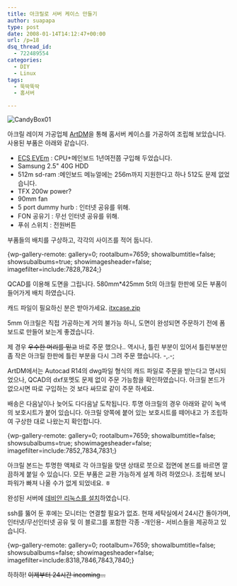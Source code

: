 ```yaml
---
title: 아크릴로 서버 케이스 만들기
author: suapapa
type: post
date: 2008-01-14T14:12:47+00:00
url: /p=18
dsq_thread_id:
  - 722489554
categories:
  - DIY
  - Linux
tags:
  - 뚝딱뚝딱
  - 홈서버

---
```

![CandyBox01][1]

아크릴 레이져 가공업체 [ArtDM](http://www.artdmlaser.co.kr/)을 통해 홈서버 케이스를 가공하여 조립해 보았습니다.  사용된 부품은 아래와 같습니다.

  * [ECS EVEm][2] : CPU+메인보드 1년여전쯤 구입해 두었습니다.
  * Samsung 2.5" 40G HDD
  * 512m sd-ram :메인보드 메뉴얼에는 256m까지 지원한다고 하나 512도 문제 없었습니다.
  * TFX 200w power?
  * 90mm fan
  * 5 port dummy hurb : 인터넷 공유를 위해.
  * FON 공유기 : 무선 인터넷 공유를 위해.
  * 푸쉬 스위치 : 전원버튼

부품들의 배치를 구상하고, 각각의 사이즈를 적어 둡니다.

{wp-gallery-remote: gallery=0; rootalbum=7659; showalbumtitle=false; showsubalbums=true; showimagesheader=false; imagefilter=include:7828,7824;}

QCAD를 이용해 도면을 그립니다.&nbsp;580mm*425mm 5t의 아크릴 한판에 모든 부품이 들어가게 배치 하였습니다.

캐드 파일이 필요하신 분은 받아가세요. [itxcase.zip][3]

5mm 아크릴은 직접 가공하는게 거의 불가능 하니, 도면이 완성되면 주문하기 전에 폼보드로 만들어 보는게 좋겠습니다.

제 경우 <strike>우수한 머리를 믿고</strike> 바로 주문 했으나.. 역시나, 틀린 부분이 있어서 틀린부분만 좀 작은 아크릴 한판에 틀린 부분을 다시 그려 주문 했습니다. -,.-;

ArtDM에서는 Autocad R14의 dwg파일 형식의 캐드 파일로 주문을 받는다고 명시되었으나, QCAD의 dxf포멧도 문제 없이 주문 가능함을 확인하였습니다. 아크릴 본드가 없으시면 따로 구입하는 것 보다 싸므로 같이 주문 하세요.

배송은 다음날이나 늦어도 다다음날 도착됩니다. 투명 아크릴의 경우 아래와 같이 녹색의 보호시트가 붙어 있습니다. 아크릴 양쪽에 붙어 있는 보호시트를 떼어내고 가 조립하여 구상한 대로 나왔는지 확인합니다.

{wp-gallery-remote: gallery=0; rootalbum=7659; showalbumtitle=false; showsubalbums=true; showimagesheader=false; imagefilter=include:7852,7834,7831;}

아크릴 본드는 투명한 액체로 각 아크릴을 맞댄 상태로 붓으로 접면에 본드를&nbsp;바르면 깔끔하게&nbsp;붙일 수 있습니다. 모든 부품은 교환 가능하게 설계 하려 하였으나. 조립해 보니 파워가 빠져 나올 수가 없게 되었네요. ㅎ

완성된 서버에 [데비안 리눅스를 설치][4]하였습니다.

ssh를 뚫어 둔 후에는 모니터는 연결할 필요가 없죠. 현재 세탁실에서 24시간 돌아가며, 인터넷/무선인터넷 공유 및 이 블로그를 포함한 각종 -개인용- 서비스들을 제공하고 있습니다.

{wp-gallery-remote: gallery=0; rootalbum=7659; showalbumtitle=false; showsubalbums=false; showimagesheader=false; imagefilter=include:8318,7846,7843,7840;}

하하하! <strike>이제부터 24시간 incoming&#8230;</strike>

 [1]: https://asset.homin.dev/blog/2008/01/homeserver_candybox01.webp
 [2]: http://www.ecsusa.com/ECSWebSite/Products/ProductsDetail.aspx?CategoryID=1&DetailID=292&DetailName=Feature&MenuID=52&LanID=0
 [3]: https://asset.homin.dev/blog/2008/01/itxcase.zip "itxcase.zip"
 [4]: https://homin.dev/wiki/LinuxSetup